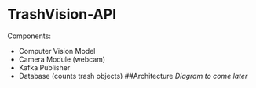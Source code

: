 # TrashVision-API
Components:
- Computer Vision Model
- Camera Module (webcam)
- Kafka Publisher
- Database (counts trash objects)
##Architecture
*Diagram to come later*
